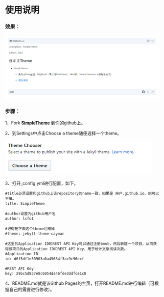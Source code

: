# 使用说明

### 效果：

![SimpleTheme](https://raw.githubusercontent.com/lcfu1/Image/master/SimpleTheme.PNG)

### 步骤：

1、Fork **[SimpleTheme](https://github.com/lcfu1/SimpleTheme)** 到你的github上。

2、到Settings中点击Choose a theme随便选择一个theme。

![SimpleTheme-Theme](https://raw.githubusercontent.com/lcfu1/Image/master/SimpleTheme-Theme.png)

3、打开_config.yml进行配置，如下。

```
#title必须设置和github上该repository的name一致，如果是 用户.github.io，则可以不填。
title: SimpleTheme

#author设置为github用户名
author: lcfu1

#记得把下面这个theme注释掉
#theme: jekyll-theme-cayman

#这里的Application ID和REST API Key可以通过注册bmob，然后新建一个项目，从而获得该项目的Application ID和REST API Key，用于统计文章阅读次数。
#Application ID
id: d6f5df1e30903a0a49634f3ac9c96ecf

#REST API Key
key: 29bc5d837e8c6054da46fde3ddfce1c8
```

4、README.md就是该Github Pages的主页，打开README.md进行编辑（可根据自己的需要进行修改）。